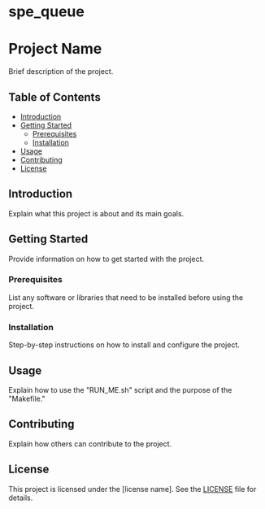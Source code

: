 # spe_queue

# Project Name

Brief description of the project.

## Table of Contents

- [Introduction](#introduction)
- [Getting Started](#getting-started)
  - [Prerequisites](#prerequisites)
  - [Installation](#installation)
- [Usage](#usage)
- [Contributing](#contributing)
- [License](#license)

## Introduction

Explain what this project is about and its main goals.

## Getting Started

Provide information on how to get started with the project.

### Prerequisites

List any software or libraries that need to be installed before using the project.

### Installation

Step-by-step instructions on how to install and configure the project.

## Usage

Explain how to use the "RUN_ME.sh" script and the purpose of the "Makefile."

## Contributing

Explain how others can contribute to the project.

## License

This project is licensed under the [license name]. See the [LICENSE](LICENSE) file for details.

